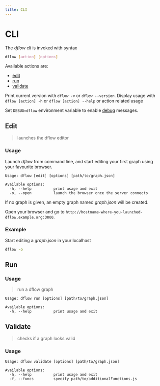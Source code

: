 ```yaml
---
title: CLI
---
```


# CLI

The *dflow* cli is invoked with syntax

```bash
dflow [action] [options]
```

Available actions are:

* [edit](#edit)
* [run](#run)
* [validate](#validate)

Print current version with `dflow -v` or `dflow --version`.
Display usage with `dflow [action] -h` or `dflow [action] --help` or action related usage

Set `DEBUG=dflow` environment variable to enable [debug](https://www.npmjs.com/package/debug) messages.

## Edit

> launches the dflow editor

### Usage

Launch *dflow* from command line, and start editing your first graph using your favourite browser.

```
Usage: dflow [edit] [options] [path/to/graph.json]

Available options:
  -h, --help          print usage and exit
  -o, --open          launch the browser once the server connects
```

If no graph is given, an empty graph named *graph.json* will be created.

Open your browser and go to `http://hostname-where-you-launched-dflow.example.org:3000`.

### Example

Start editing a *graph.json* in your localhost

```bash
dflow -o
```

## Run

### Usage

> run a dflow graph

```
Usage: dflow run [options] [path/to/graph.json]

Available options:
  -h, --help          print usage and exit
```

## Validate

> checks if a graph looks valid

### Usage

```
Usage: dflow validate [options] [path/to/graph.json]

Available options:
  -h, --help          print usage and exit
  -f, --funcs         specify path/to/additionalFunctions.js
```

